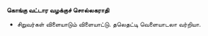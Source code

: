 **கொங்கு வட்டார வழக்குச் சொல்லகராதி**
- சிறுவர்கள் விளையாடும் விளையாட்டு. தலெதட்டி வெளையாடலா வர்றியா.

